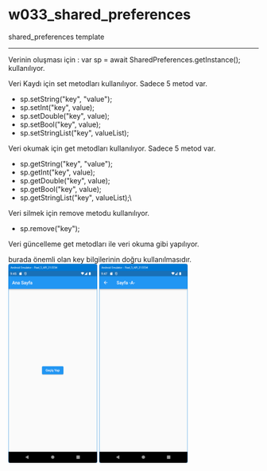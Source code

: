 # w033_shared_preferences

shared_preferences template
<HR>

Verinin oluşması için : var sp = await SharedPreferences.getInstance(); kullanılıyor.

Veri Kaydı için set metodları kullanılıyor. Sadece 5 metod var.
* sp.setString("key", "value");
* sp.setInt("key", value);
* sp.setDouble("key", value);
* sp.setBool("key", value);
* sp.setStringList("key", valueList);

Veri okumak için get metodları kullanılıyor. Sadece 5 metod var.
* sp.getString("key", "value");
* sp.getInt("key", value);
* sp.getDouble("key", value);
* sp.getBool("key", value);
* sp.getStringList("key", valueList);\

Veri silmek için remove metodu kullanılıyor. 
* sp.remove("key");

Veri güncelleme get metodları ile veri okuma gibi yapılıyor. 

burada önemli olan key bilgilerinin doğru kullanılmasıdır.
<BR>
<img src="https://github.com/VedatBiner/flutter-codes/blob/master/widgets_templates/w033_shared_preferences/screen_shots/img-01.png" height="400em"/>
<img src="https://github.com/VedatBiner/flutter-codes/blob/master/widgets_templates/w033_shared_preferences/screen_shots/img-02.png" height="400em"/>